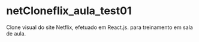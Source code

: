 # netCloneflix_aula_test01
Clone visual do site Netflix, efetuado em React.js. para treinamento em sala de aula. 
